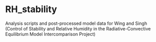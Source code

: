 # RH_stability
Analysis scripts and post-processed model data for Wing and Singh (Control of Stability and Relative Humidity in the Radiative-Convective Equilibrium Model Intercomparison Project)
